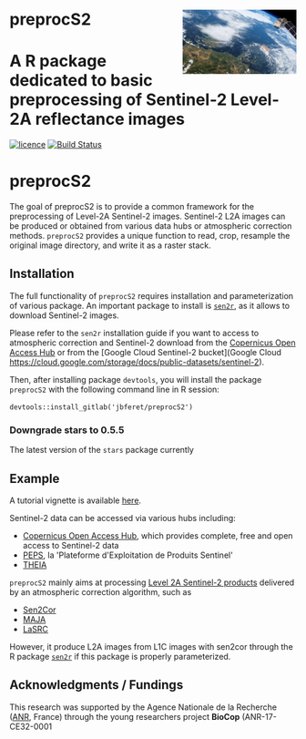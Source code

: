 # __preprocS2__ <img src="man/figures/Sentinel-2.gif" align="right" alt="" width="200" />

# A R package dedicated to basic preprocessing of Sentinel-2 Level-2A reflectance images

[![licence](https://img.shields.io/badge/Licence-GPL--3-blue.svg)](https://www.r-project.org/Licenses/GPL-3)
[![Build Status](https://gitlab.com/jbferet/preprocS2/badges/master/pipeline.svg)](https://gitlab.com/jbferet/preprocS2/pipelines/latest)


# preprocS2

The goal of preprocS2 is to provide a common framework for the preprocessing of Level-2A Sentinel-2 images. 
Sentinel-2 L2A images can be produced or obtained from various data hubs or atmospheric correction methods. `preprocS2` provides a unique function to read, crop, resample the original image directory, and write it as a raster stack.


## Installation

The full functionality of `preprocS2` requires installation and parameterization of various package. An important package to install is [`sen2r`](https://sen2r.ranghetti.info/), as it allows to download Sentinel-2 images. 

Please refer to the `sen2r` installation guide if you want to access to atmospheric correction and Sentinel-2 download from the [Copernicus Open Access Hub](https://scihub.copernicus.eu/) or from the [Google Cloud Sentinel-2 bucket](Google Cloud https://cloud.google.com/storage/docs/public-datasets/sentinel-2).

Then, after installing package `devtools`, you will install the package `preprocS2` with the following command line in R session:

```
devtools::install_gitlab('jbferet/preprocS2')
```

### Downgrade stars to 0.5.5

The latest version of the `stars` package currently 


## Example

A tutorial vignette is available [here](https://jbferet.gitlab.io/preprocs2/articles/preprocS2.html).

Sentinel-2 data can be accessed via various hubs including: 

- [Copernicus Open Access Hub](https://scihub.copernicus.eu/), which provides complete, free and open access to Sentinel-2 data
- [PEPS](https://peps.cnes.fr/rocket/#/home), la 'Plateforme d'Exploitation de Produits Sentinel' 
- [THEIA](https://theia.cnes.fr/atdistrib/rocket/#/search?collection=SENTINEL2)

`preprocS2` mainly aims at processing [Level 2A Sentinel-2 products](https://sentinels.copernicus.eu/web/sentinel/user-guides/sentinel-2-msi/product-types/level-2a) delivered by an atmospheric correction algorithm, such as 
- [Sen2Cor](http://step.esa.int/main/snap-supported-plugins/sen2cor/)
- [MAJA](https://www.theia-land.fr/en/product/sentinel-2-surface-reflectance/)
- [LaSRC](https://www.sciencedirect.com/science/article/pii/S0034425718304139)

However, it produce L2A images from L1C images with sen2cor through the R package [`sen2r`](https://sen2r.ranghetti.info/) if this package is properly parameterized.

## Acknowledgments / Fundings

This research was supported by the Agence Nationale de la Recherche ([ANR](https://anr.fr/en/open-calls-and-preannouncements/), France) through the young researchers project **BioCop** (ANR-17-CE32-0001
